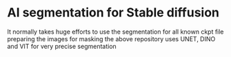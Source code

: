 # AI segmentation for Stable diffusion
It normally takes huge efforts to use the segmentation for all known ckpt file preparing the images for masking
the above repository uses UNET, DINO and VIT for very precise segmentation
